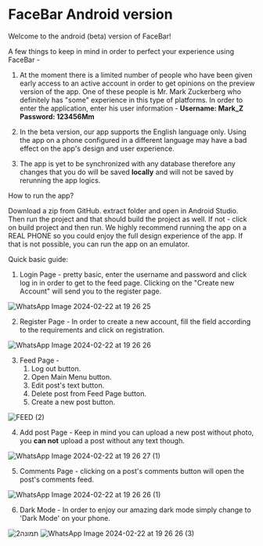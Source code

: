 # FaceBar Android version
Welcome to the android (beta) version of FaceBar!

A few things to keep in mind in order to perfect your experience using FaceBar - 

  1) At the moment there is a limited number of people who have been given early
     access to an active account in order to get opinions on the preview version
     of the app. One of these people is Mr. Mark Zuckerberg who definitely has 
     "some" experience in this type of platforms. 
     In order to enter the application, enter his user information -
     **Username: Mark_Z**
     **Password: 123456Mm**
  
  2)  In the beta version, our app supports the English language only.
      Using the app on a phone configured in a different language may have
      a bad effect on the app's design and user experience.

  3)  The app is yet to be synchronized with any database therefore any changes 
      that you do will be saved **locally** and will not be saved by rerunning 
      the app logics.


How to run the app?

Download a zip from GitHub. extract folder and open in Android Studio.
Then run the project and that should build the project as well. 
If not - click on build project and then run.
We highly recommend running the app on a REAL PHONE so you could enjoy the full 
design experience of the app. If that is not possible, you can run the app on an 
emulator.

Quick basic guide:

1) Login Page - pretty basic, enter the username and password and click log in in order to get to the
   feed page. Clicking on the "Create new Account" will send you to the register page.
   
![WhatsApp Image 2024-02-22 at 19 26 25](https://github.com/NoamLeabo/FaceBar_Android/assets/155389867/33d38895-5466-49d3-bac5-6af1221e930a)

2) Register Page - In order to create a new account, fill the field according to the requirements and click on registration.
   
![WhatsApp Image 2024-02-22 at 19 26 26](https://github.com/NoamLeabo/FaceBar_Android/assets/155389867/42cd3c3d-e136-429b-99e6-87df7bb45150)

3) Feed Page - 
    1. Log out button.
    2. Open Main Menu button.
    3. Edit post's text button.
    4. Delete post from Feed Page button.
    5. Create a new post button.
   
![FEED (2)](https://github.com/NoamLeabo/FaceBar_Android/assets/155389867/907e51a6-cc9e-4313-91fc-fdd12b1ea60a)

4) Add post Page - Keep in mind you can upload a new post without photo, you **can not** upload a post without any text though.

![WhatsApp Image 2024-02-22 at 19 26 27 (1)](https://github.com/NoamLeabo/FaceBar_Android/assets/155389867/05ba25a7-9d6f-492b-9e18-4aaddbe635ab)

5) Comments Page - clicking on a post's comments button will open the post's comments feed.

![WhatsApp Image 2024-02-22 at 19 26 26 (1)](https://github.com/NoamLeabo/FaceBar_Android/assets/155389867/97970372-e5e4-4a58-841d-bcd4768d2236)

6) Dark Mode - In order to enjoy our amazing dark mode simply change to 'Dark Mode' on your phone.

![תמונה2](https://github.com/NoamLeabo/FaceBar_Android/assets/155389867/dd604fe1-2d6b-4ee1-ba88-5438db200060)
![WhatsApp Image 2024-02-22 at 19 26 26 (3)](https://github.com/NoamLeabo/FaceBar_Android/assets/155389867/940534f9-60ca-4ef2-bd99-b5e45e7bfe0c)
